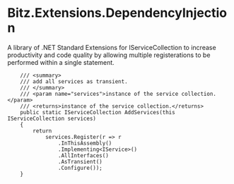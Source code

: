 # Bitz.Extensions.DependencyInjection

A library of .NET Standard Extensions for IServiceCollection to increase productivity and code quality by allowing multiple registerations to be performed within a single statement.


        /// <summary>
        /// add all services as transient.
        /// </summary>
        /// <param name="services">instance of the service collection.</param>
        /// <returns>instance of the service collection.</returns>
        public static IServiceCollection AddServices(this IServiceCollection services)
        {
            return 
                services.Register(r => r
                    .InThisAssembly()
                    .Implementing<IService>()
                    .AllInterfaces()
                    .AsTransient()
                    .Configure());
        }
        
        
